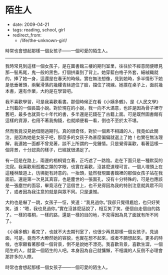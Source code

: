 # 陌生人

- date: 2009-04-21
- tags: reading, school, girl
- redirect_from:
  - /life/the-unknown-girl/

時常也會想起那樣一個女孩子——一個可愛的陌生人。

----------


我時常見到這樣一個女孩子，是在圖書館三樓的期刊室里，往往於不經意間便瞟見那一髻馬尾，鬼一般的黑色，打個拱垂到了背上。她穿藍白格子外套，細絨織就的，捧了她一身，這還是在春天的時候。實在無法想像，見到她時，多半情形下她是低垂著頭，兩鬢滑落的幾縷青絲遮住了臉，擋住了視線。她撲在桌子上，面前幾本書，還有作業，大約是在學習吧。

我不喜歡學習，可是我喜歡看書。那個時候正在看《小姨多鶴》，是《人民文學》上刊載的一個長篇小說。對於現在的小說，我一向不大滿意，也許是因為骨子裡守舊吧，最多也就買七十年代的書，多半還是花錢在了古籍上面。可是既然圖書館有這樣的資源，也用不著我掏錢，也就順便看一看，倒也不至於太不堪。

然而我竟沒見她借閱過期刊。真的很奇怪，對於一個素不相識的人，我竟如此關注，是因為她是女孩子吧，那麼多的女孩子為甚麼偏偏就選上了她！也實在無法理解，我連她一面都不曾見著，談不上所謂的一見鍾情。只是覺得喜歡，看著這樣一個背景，十分認真的樣子，已經就很滿足了。

有一回是在路上，兩邊的梧桐聳立著，正巧遮了一路陰。走在下面只是一種默契的沈寂。我喜歡用孤獨之類的字眼，也實在喜歡，沒甚麼道理可言。一個人埋頭上在這種林蔭道上，彷彿挺有詩意的。一抬頭，猛然發現圖書館裡的那個女孩子站在我面前。還是第一次見其真容，也是塵世的一張面孔，沒有十分特殊的，可是也應該是一張塵世的面容，畢竟活在了這個世上，也不見得因為我的特別注意就與眾不同了，或者因為我注意的就是與眾不同。只是遺憾。

大約也是嚇了一跳，女孩子一怔，笑道：“我見過你。”我卻只覺得尷尬，也只好笑笑，道：“嗯，我也見過你。”實在沒甚麼話說了，相互笑了笑，便個自走個自的路了。一樣的梧桐，一樣的路，還是一樣的目的地，不見得因為見了面就有所不同了。

《小姨多鶴》看完了，也就不大去期刊室了，也很少再見那樣一個女孩子。見過面，可是，竟而不大瞭然她的容貌，也實在想不起來，或者不願想起來。更多的時候，也寧願看著那樣一個背景，倒不是說她不漂亮。我喜歡背景，喜歡生澀，一個陌生的人，就當一個陌生的人吧。本身因為自己就慵懶，不相識的人反倒不必理會那許多的人際。

時常也會想起那樣一個女孩子——一個可愛的陌生人。
